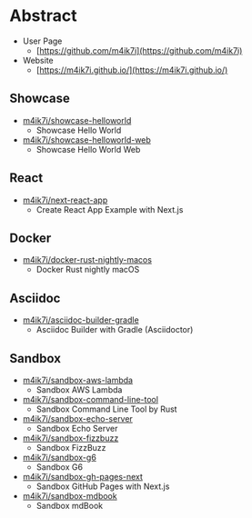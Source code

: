 # Abstract

- User Page
    - [https://github.com/m4ik7i](https://github.com/m4ik7i)
- Website
    - [https://m4ik7i.github.io/](https://m4ik7i.github.io/)

## Showcase

- [m4ik7i/showcase-helloworld](https://github.com/m4ik7i/showcase-helloworld)
    - Showcase Hello World
- [m4ik7i/showcase-helloworld-web](https://github.com/m4ik7i/showcase-helloworld-web)
    - Showcase Hello World Web

## React

- [m4ik7i/next-react-app](https://github.com/m4ik7i/next-react-app)
    - Create React App Example with Next.js

## Docker

- [m4ik7i/docker-rust-nightly-macos](https://github.com/m4ik7i/docker-rust-nightly-macos)
    - Docker Rust nightly macOS

## Asciidoc

- [m4ik7i/asciidoc-builder-gradle](https://github.com/m4ik7i/asciidoc-builder-gradle)
    - Asciidoc Builder with Gradle (Asciidoctor)

## Sandbox

- [m4ik7i/sandbox-aws-lambda](https://github.com/m4ik7i/sandbox-aws-lambda)
    - Sandbox AWS Lambda
- [m4ik7i/sandbox-command-line-tool](https://github.com/m4ik7i/sandbox-command-line-tool)
    - Sandbox Command Line Tool by Rust
- [m4ik7i/sandbox-echo-server](https://github.com/m4ik7i/sandbox-echo-server)
    - Sandbox Echo Server
- [m4ik7i/sandbox-fizzbuzz](https://github.com/m4ik7i/sandbox-fizzbuzz)
    - Sandbox FizzBuzz
- [m4ik7i/sandbox-g6](https://github.com/m4ik7i/sandbox-g6)
    - Sandbox G6
- [m4ik7i/sandbox-gh-pages-next](https://github.com/m4ik7i/sandbox-gh-pages-next)
    - Sandbox GitHub Pages with Next.js
- [m4ik7i/sandbox-mdbook](https://github.com/m4ik7i/sandbox-mdbook)
    - Sandbox mdBook
